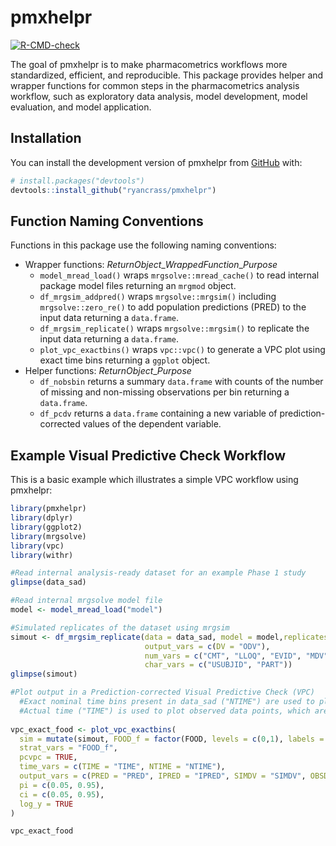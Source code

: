 
<!-- README.md is generated from README.Rmd. Please edit that file -->

# pmxhelpr

<!-- badges: start -->

[![R-CMD-check](https://github.com/ryancrass/pmxhelpr/actions/workflows/R-CMD-check.yaml/badge.svg)](https://github.com/ryancrass/pmxhelpr/actions/workflows/R-CMD-check.yaml)
<!-- badges: end -->

The goal of pmxhelpr is to make pharmacometrics workflows more
standardized, efficient, and reproducible. This package provides helper
and wrapper functions for common steps in the pharmacometrics analysis
workflow, such as exploratory data analysis, model development, model
evaluation, and model application.

## Installation

You can install the development version of pmxhelpr from
[GitHub](https://github.com/) with:

``` r
# install.packages("devtools")
devtools::install_github("ryancrass/pmxhelpr")
```

## Function Naming Conventions

Functions in this package use the following naming conventions:

- Wrapper functions: *ReturnObject*\_*WrappedFunction*\_*Purpose*
  - `model_mread_load()` wraps `mrgsolve::mread_cache()` to read
    internal package model files returning an `mrgmod` object.
  - `df_mrgsim_addpred()` wraps `mrgsolve::mrgsim()` including
    `mrgsolve::zero_re()` to add population predictions (PRED) to the
    input data returning a `data.frame`.
  - `df_mrgsim_replicate()` wraps `mrgsolve::mrgsim()` to replicate the
    input data returning a `data.frame`.
  - `plot_vpc_exactbins()` wraps `vpc::vpc()` to generate a VPC plot
    using exact time bins returning a `ggplot` object.
- Helper functions: *ReturnObject*\_*Purpose*
  - `df_nobsbin` returns a summary `data.frame` with counts of the
    number of missing and non-missing observations per bin returning a
    `data.frame`.
  - `df_pcdv` returns a `data.frame` containing a new variable of
    prediction-corrected values of the dependent variable.

## Example Visual Predictive Check Workflow

This is a basic example which illustrates a simple VPC workflow using
pmxhelpr:

``` r
library(pmxhelpr)
library(dplyr)
library(ggplot2)
library(mrgsolve)
library(vpc)
library(withr)

#Read internal analysis-ready dataset for an example Phase 1 study
glimpse(data_sad)

#Read internal mrgsolve model file
model <- model_mread_load("model")

#Simulated replicates of the dataset using mrgsim 
simout <- df_mrgsim_replicate(data = data_sad, model = model,replicates = 100,
                              output_vars = c(DV = "ODV"),
                              num_vars = c("CMT", "LLOQ", "EVID", "MDV", "WTBL", "FOOD"),
                              char_vars = c("USUBJID", "PART"))
glimpse(simout)

#Plot output in a Prediction-corrected Visual Predictive Check (VPC)
  #Exact nominal time bins present in data_sad ("NTIME") are used to plot summary statistics
  #Actual time ("TIME") is used to plot observed data points, which are also prediction-corrected if pcvpc=TRUE
  
vpc_exact_food <- plot_vpc_exactbins(
  sim = mutate(simout, FOOD_f = factor(FOOD, levels = c(0,1), labels = c("Fasted", "Fed"))), 
  strat_vars = "FOOD_f",
  pcvpc = TRUE,
  time_vars = c(TIME = "TIME", NTIME = "NTIME"),
  output_vars = c(PRED = "PRED", IPRED = "IPRED", SIMDV = "SIMDV", OBSDV = "OBSDV"),
  pi = c(0.05, 0.95),
  ci = c(0.05, 0.95),
  log_y = TRUE
)

vpc_exact_food
```
